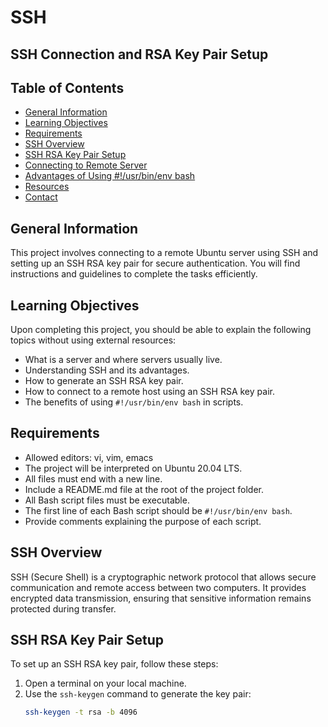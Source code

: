 # SSH

## SSH Connection and RSA Key Pair Setup

## Table of Contents
- [General Information](#general-information)
- [Learning Objectives](#learning-objectives)
- [Requirements](#requirements)
- [SSH Overview](#ssh-overview)
- [SSH RSA Key Pair Setup](#ssh-rsa-key-pair-setup)
- [Connecting to Remote Server](#connecting-to-remote-server)
- [Advantages of Using #!/usr/bin/env bash](#advantages-of-using--usrbinenv-bash)
- [Resources](#resources)
- [Contact](#contact)

## General Information
This project involves connecting to a remote Ubuntu server using SSH and setting up an SSH RSA key pair for secure authentication. You will find instructions and guidelines to complete the tasks efficiently.

## Learning Objectives
Upon completing this project, you should be able to explain the following topics without using external resources:
- What is a server and where servers usually live.
- Understanding SSH and its advantages.
- How to generate an SSH RSA key pair.
- How to connect to a remote host using an SSH RSA key pair.
- The benefits of using `#!/usr/bin/env bash` in scripts.

## Requirements
- Allowed editors: vi, vim, emacs
- The project will be interpreted on Ubuntu 20.04 LTS.
- All files must end with a new line.
- Include a README.md file at the root of the project folder.
- All Bash script files must be executable.
- The first line of each Bash script should be `#!/usr/bin/env bash`.
- Provide comments explaining the purpose of each script.

## SSH Overview
SSH (Secure Shell) is a cryptographic network protocol that allows secure communication and remote access between two computers. It provides encrypted data transmission, ensuring that sensitive information remains protected during transfer.

## SSH RSA Key Pair Setup
To set up an SSH RSA key pair, follow these steps:

1. Open a terminal on your local machine.
2. Use the `ssh-keygen` command to generate the key pair:
   ```bash
   ssh-keygen -t rsa -b 4096

   ```
